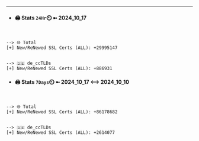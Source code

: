 

---
- #### 🖨️ **Stats** `24Hr`⏲️ ➼ 2024_10_17
```console


--> 🌐 Total
[+] New/ReNewed SSL Certs (ALL): +29995147


--> 🇩🇪 de_ccTLDs
[+] New/ReNewed SSL Certs (ALL): +886931

```

- #### 🖨️ **Stats** `7Days`⏲️ ➼ 2024_10_17 <--> 2024_10_10
```console


--> 🌐 Total
[+] New/ReNewed SSL Certs (ALL): +86178682


--> 🇩🇪 de_ccTLDs
[+] New/ReNewed SSL Certs (ALL): +2614077

```


